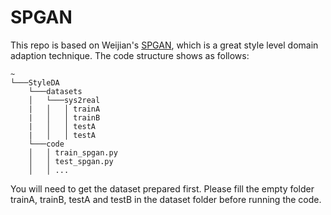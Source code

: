 # SPGAN
This repo is based on Weijian's [SPGAN](https://github.com/Simon4Yan/eSPGAN), which is a great style level domain adaption technique. The code structure shows as follows:

```
~
└───StyleDA
    └───datasets
    │   └───sys2real
    |   │   │ trainA
    |   │   │ trainB
    |   │   │ testA
    |   │   │ testA
    └───code
    │   │ train_spgan.py
    │   │ test_spgan.py
    │   │ ...
```

You will need to get the dataset prepared first. Please fill the empty folder trainA, trainB, testA and testB in the dataset folder before running the code.
